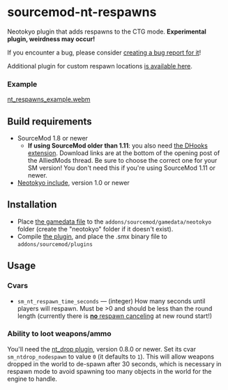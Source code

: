 # sourcemod-nt-respawns
Neotokyo plugin that adds respawns to the CTG mode. **Experimental plugin, weirdness may occur!**

If you encounter a bug, please consider [creating a bug report for it](https://github.com/Rainyan/sourcemod-nt-respawns/issues/new/choose)!

Additional plugin for custom respawn locations [is available here](https://github.com/Rainyan/sourcemod-nt-spawn-locations).

### Example
[nt_respawns_example.webm](https://github.com/Rainyan/sourcemod-nt-respawns/assets/6595066/40307a50-5c2d-443d-be5d-94d4dd4d2259)

## Build requirements
* SourceMod 1.8 or newer
  * **If using SourceMod older than 1.11**: you also need [the DHooks extension](https://forums.alliedmods.net/showpost.php?p=2588686). Download links are at the bottom of the opening post of the AlliedMods thread. Be sure to choose the correct one for your SM version! You don't need this if you're using SourceMod 1.11 or newer.
* [Neotokyo include](https://github.com/softashell/sourcemod-nt-include), version 1.0 or newer

## Installation
* Place [the gamedata file](addons/sourcemod/gamedata/neotokyo/) to the `addons/sourcemod/gamedata/neotokyo` folder (create the "neotokyo" folder if it doesn't exist).
* Compile [the plugin](addons/sourcemod/scripting), and place the .smx binary file to `addons/sourcemod/plugins`

## Usage
### Cvars
* `sm_nt_respawn_time_seconds` — (integer) How many seconds until players will respawn. Must be >0 and should be less than the round length (currently there is [**no** respawn canceling](https://github.com/Rainyan/sourcemod-nt-respawns/issues/4) at new round start!)

### Ability to loot weapons/ammo
You'll need the [nt_drop plugin](https://github.com/softashell/nt-sourcemod-plugins/blob/master/scripting/nt_drop.sp), version 0.8.0 or newer. Set its cvar `sm_ntdrop_nodespawn` to value `0` (it defaults to `1`). This will allow weapons dropped in the world to de-spawn after 30 seconds, which is necessary in respawn mode to avoid spawning too many objects in the world for the engine to handle.
